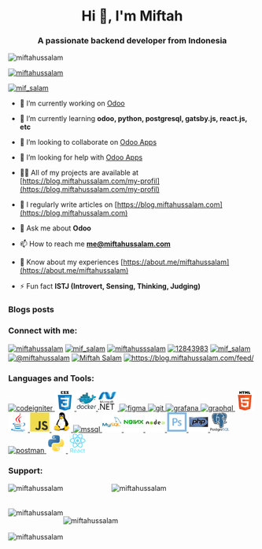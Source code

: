 <h1 align="center">Hi 👋, I'm Miftah</h1>
<h3 align="center">A passionate backend developer from Indonesia</h3>

<p align="left"> <img src="https://komarev.com/ghpvc/?username=miftahussalam&label=Profile%20views&color=0e75b6&style=flat" alt="miftahussalam" /> </p>

<p align="left"> <a href="https://github.com/ryo-ma/github-profile-trophy" target="_blank"><img src="https://github-profile-trophy.vercel.app/?username=miftahussalam" alt="miftahussalam" /></a> </p>

<p align="left"> <a href="https://twitter.com/mif_salam" target="_blank"><img src="https://img.shields.io/twitter/follow/mif_salam?logo=twitter&style=for-the-badge" alt="mif_salam" /></a> </p>

- 🔭 I’m currently working on [Odoo](https://github.com/odoo/odoo)

- 🌱 I’m currently learning **odoo, python, postgresql, gatsby.js, react.js, etc**

- 👯 I’m looking to collaborate on [Odoo Apps](https://github.com/Miftahussalam/odoo-apps)

- 🤝 I’m looking for help with [Odoo Apps](https://github.com/Miftahussalam/odoo-apps)

- 👨‍💻 All of my projects are available at [https://blog.miftahussalam.com/my-profil](https://blog.miftahussalam.com/my-profil)

- 📝 I regularly write articles on [https://blog.miftahussalam.com](https://blog.miftahussalam.com)

- 💬 Ask me about **Odoo**

- 📫 How to reach me **me@miftahussalam.com**

- 📄 Know about my experiences [https://about.me/miftahussalam](https://about.me/miftahussalam)

- ⚡ Fun fact **ISTJ (Introvert, Sensing, Thinking, Judging)**

### Blogs posts
<!-- BLOG-POST-LIST:START -->
<!-- BLOG-POST-LIST:END -->

<h3 align="left">Connect with me:</h3>
<p align="left">
<a href="https://dev.to/miftahussalam" target="_blank"><img align="center" src="https://raw.githubusercontent.com/rahuldkjain/github-profile-readme-generator/master/src/images/icons/Social/devto.svg" alt="miftahussalam" height="30" width="40" /></a>
<a href="https://twitter.com/mif_salam" target="_blank"><img align="center" src="https://raw.githubusercontent.com/rahuldkjain/github-profile-readme-generator/master/src/images/icons/Social/twitter.svg" alt="mif_salam" height="30" width="40" /></a>
<a href="https://linkedin.com/in/miftahusssalam" target="_blank"><img align="center" src="https://raw.githubusercontent.com/rahuldkjain/github-profile-readme-generator/master/src/images/icons/Social/linked-in-alt.svg" alt="miftahusssalam" height="30" width="40" /></a>
<a href="https://stackoverflow.com/users/12843983" target="_blank"><img align="center" src="https://raw.githubusercontent.com/rahuldkjain/github-profile-readme-generator/master/src/images/icons/Social/stack-overflow.svg" alt="12843983" height="30" width="40" /></a>
<a href="https://instagram.com/mif_salam" target="_blank"><img align="center" src="https://raw.githubusercontent.com/rahuldkjain/github-profile-readme-generator/master/src/images/icons/Social/instagram.svg" alt="mif_salam" height="30" width="40" /></a>
<a href="https://medium.com/@miftahussalam" target="_blank"><img align="center" src="https://raw.githubusercontent.com/rahuldkjain/github-profile-readme-generator/master/src/images/icons/Social/medium.svg" alt="@miftahussalam" height="30" width="40" /></a>
<a href="https://www.youtube.com/channel/UCRJMBobDJXp7VkG0NnTOySQ" target="_blank"><img align="center" src="https://raw.githubusercontent.com/rahuldkjain/github-profile-readme-generator/master/src/images/icons/Social/youtube.svg" alt="Miftah Salam" height="30" width="40" /></a>
<a href="https://blog.miftahussalam.com/feed/" target="_blank"><img align="center" src="https://raw.githubusercontent.com/rahuldkjain/github-profile-readme-generator/master/src/images/icons/Social/rss.svg" alt="https://blog.miftahussalam.com/feed/" height="30" width="40" /></a>
</p>

<h3 align="left">Languages and Tools:</h3>
<p align="left"> <a href="https://codeigniter.com" target="_blank" rel="noreferrer"> <img src="https://cdn.worldvectorlogo.com/logos/codeigniter.svg" alt="codeigniter" width="40" height="40"/> </a> <a href="https://www.w3schools.com/css/" target="_blank" rel="noreferrer"> <img src="https://raw.githubusercontent.com/devicons/devicon/master/icons/css3/css3-original-wordmark.svg" alt="css3" width="40" height="40"/> </a> <a href="https://www.docker.com/" target="_blank" rel="noreferrer"> <img src="https://raw.githubusercontent.com/devicons/devicon/master/icons/docker/docker-original-wordmark.svg" alt="docker" width="40" height="40"/> </a> <a href="https://dotnet.microsoft.com/" target="_blank" rel="noreferrer"> <img src="https://raw.githubusercontent.com/devicons/devicon/master/icons/dot-net/dot-net-original-wordmark.svg" alt="dotnet" width="40" height="40"/> </a> <a href="https://www.figma.com/" target="_blank" rel="noreferrer"> <img src="https://www.vectorlogo.zone/logos/figma/figma-icon.svg" alt="figma" width="40" height="40"/> </a> <a href="https://git-scm.com/" target="_blank" rel="noreferrer"> <img src="https://www.vectorlogo.zone/logos/git-scm/git-scm-icon.svg" alt="git" width="40" height="40"/> </a> <a href="https://grafana.com" target="_blank" rel="noreferrer"> <img src="https://www.vectorlogo.zone/logos/grafana/grafana-icon.svg" alt="grafana" width="40" height="40"/> </a> <a href="https://graphql.org" target="_blank" rel="noreferrer"> <img src="https://www.vectorlogo.zone/logos/graphql/graphql-icon.svg" alt="graphql" width="40" height="40"/> </a> <a href="https://www.w3.org/html/" target="_blank" rel="noreferrer"> <img src="https://raw.githubusercontent.com/devicons/devicon/master/icons/html5/html5-original-wordmark.svg" alt="html5" width="40" height="40"/> </a> <a href="https://www.java.com" target="_blank" rel="noreferrer"> <img src="https://raw.githubusercontent.com/devicons/devicon/master/icons/java/java-original.svg" alt="java" width="40" height="40"/> </a> <a href="https://developer.mozilla.org/en-US/docs/Web/JavaScript" target="_blank" rel="noreferrer"> <img src="https://raw.githubusercontent.com/devicons/devicon/master/icons/javascript/javascript-original.svg" alt="javascript" width="40" height="40"/> </a> <a href="https://www.linux.org/" target="_blank" rel="noreferrer"> <img src="https://raw.githubusercontent.com/devicons/devicon/master/icons/linux/linux-original.svg" alt="linux" width="40" height="40"/> </a> <a href="https://www.microsoft.com/en-us/sql-server" target="_blank" rel="noreferrer"> <img src="https://www.svgrepo.com/show/303229/microsoft-sql-server-logo.svg" alt="mssql" width="40" height="40"/> </a> <a href="https://www.mysql.com/" target="_blank" rel="noreferrer"> <img src="https://raw.githubusercontent.com/devicons/devicon/master/icons/mysql/mysql-original-wordmark.svg" alt="mysql" width="40" height="40"/> </a> <a href="https://www.nginx.com" target="_blank" rel="noreferrer"> <img src="https://raw.githubusercontent.com/devicons/devicon/master/icons/nginx/nginx-original.svg" alt="nginx" width="40" height="40"/> </a> <a href="https://nodejs.org" target="_blank" rel="noreferrer"> <img src="https://raw.githubusercontent.com/devicons/devicon/master/icons/nodejs/nodejs-original-wordmark.svg" alt="nodejs" width="40" height="40"/> </a> <a href="https://www.photoshop.com/en" target="_blank" rel="noreferrer"> <img src="https://raw.githubusercontent.com/devicons/devicon/master/icons/photoshop/photoshop-line.svg" alt="photoshop" width="40" height="40"/> </a> <a href="https://www.php.net" target="_blank" rel="noreferrer"> <img src="https://raw.githubusercontent.com/devicons/devicon/master/icons/php/php-original.svg" alt="php" width="40" height="40"/> </a> <a href="https://www.postgresql.org" target="_blank" rel="noreferrer"> <img src="https://raw.githubusercontent.com/devicons/devicon/master/icons/postgresql/postgresql-original-wordmark.svg" alt="postgresql" width="40" height="40"/> </a> <a href="https://postman.com" target="_blank" rel="noreferrer"> <img src="https://www.vectorlogo.zone/logos/getpostman/getpostman-icon.svg" alt="postman" width="40" height="40"/> </a> <a href="https://www.python.org" target="_blank" rel="noreferrer"> <img src="https://raw.githubusercontent.com/devicons/devicon/master/icons/python/python-original.svg" alt="python" width="40" height="40"/> </a> <a href="https://reactjs.org/" target="_blank" rel="noreferrer"> <img src="https://raw.githubusercontent.com/devicons/devicon/master/icons/react/react-original-wordmark.svg" alt="react" width="40" height="40"/> </a> </p>

<h3 align="left">Support:</h3>
<p><a href="https://www.buymeacoffee.com/miftahussalam"> <img align="left" src="https://cdn.buymeacoffee.com/buttons/v2/default-yellow.png" height="50" width="210" alt="miftahussalam" /></a><a href="https://ko-fi.com/miftahussalam"> <img align="left" src="https://cdn.ko-fi.com/cdn/kofi3.png?v=3" height="50" width="210" alt="miftahussalam" /></a></p><br><br>

<p><img align="left" src="https://github-readme-stats.vercel.app/api/top-langs?username=miftahussalam&show_icons=true&locale=en&layout=compact" alt="miftahussalam" /></p>

<p>&nbsp;<img align="center" src="https://github-readme-stats.vercel.app/api?username=miftahussalam&show_icons=true&locale=en" alt="miftahussalam" /></p>

<p><img align="center" src="https://github-readme-streak-stats.herokuapp.com/?user=miftahussalam&" alt="miftahussalam" /></p>
